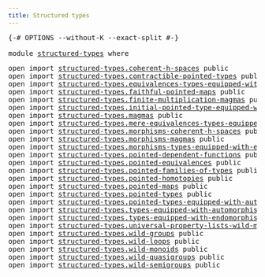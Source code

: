 ```yaml
---
title: Structured types
---
```


<pre class="Agda"><a id="42" class="Symbol">{-#</a> <a id="46" class="Keyword">OPTIONS</a> <a id="54" class="Pragma">--without-K</a> <a id="66" class="Pragma">--exact-split</a> <a id="80" class="Symbol">#-}</a>

<a id="85" class="Keyword">module</a> <a id="92" href="structured-types.html" class="Module">structured-types</a> <a id="109" class="Keyword">where</a>
</pre>
<pre class="Agda"><a id="128" class="Keyword">open</a> <a id="133" class="Keyword">import</a> <a id="140" href="structured-types.coherent-h-spaces.html" class="Module">structured-types.coherent-h-spaces</a> <a id="175" class="Keyword">public</a>
<a id="182" class="Keyword">open</a> <a id="187" class="Keyword">import</a> <a id="194" href="structured-types.contractible-pointed-types.html" class="Module">structured-types.contractible-pointed-types</a> <a id="238" class="Keyword">public</a>
<a id="245" class="Keyword">open</a> <a id="250" class="Keyword">import</a> <a id="257" href="structured-types.equivalences-types-equipped-with-endomorphisms.html" class="Module">structured-types.equivalences-types-equipped-with-endomorphisms</a> <a id="321" class="Keyword">public</a>
<a id="328" class="Keyword">open</a> <a id="333" class="Keyword">import</a> <a id="340" href="structured-types.faithful-pointed-maps.html" class="Module">structured-types.faithful-pointed-maps</a> <a id="379" class="Keyword">public</a>
<a id="386" class="Keyword">open</a> <a id="391" class="Keyword">import</a> <a id="398" href="structured-types.finite-multiplication-magmas.html" class="Module">structured-types.finite-multiplication-magmas</a> <a id="444" class="Keyword">public</a>
<a id="451" class="Keyword">open</a> <a id="456" class="Keyword">import</a> <a id="463" href="structured-types.initial-pointed-type-equipped-with-automorphism.html" class="Module">structured-types.initial-pointed-type-equipped-with-automorphism</a> <a id="528" class="Keyword">public</a>
<a id="535" class="Keyword">open</a> <a id="540" class="Keyword">import</a> <a id="547" href="structured-types.magmas.html" class="Module">structured-types.magmas</a> <a id="571" class="Keyword">public</a>
<a id="578" class="Keyword">open</a> <a id="583" class="Keyword">import</a> <a id="590" href="structured-types.mere-equivalences-types-equipped-with-endomorphisms.html" class="Module">structured-types.mere-equivalences-types-equipped-with-endomorphisms</a> <a id="659" class="Keyword">public</a>
<a id="666" class="Keyword">open</a> <a id="671" class="Keyword">import</a> <a id="678" href="structured-types.morphisms-coherent-h-spaces.html" class="Module">structured-types.morphisms-coherent-h-spaces</a> <a id="723" class="Keyword">public</a>
<a id="730" class="Keyword">open</a> <a id="735" class="Keyword">import</a> <a id="742" href="structured-types.morphisms-magmas.html" class="Module">structured-types.morphisms-magmas</a> <a id="776" class="Keyword">public</a>
<a id="783" class="Keyword">open</a> <a id="788" class="Keyword">import</a> <a id="795" href="structured-types.morphisms-types-equipped-with-endomorphisms.html" class="Module">structured-types.morphisms-types-equipped-with-endomorphisms</a> <a id="856" class="Keyword">public</a>
<a id="863" class="Keyword">open</a> <a id="868" class="Keyword">import</a> <a id="875" href="structured-types.pointed-dependent-functions.html" class="Module">structured-types.pointed-dependent-functions</a> <a id="920" class="Keyword">public</a>
<a id="927" class="Keyword">open</a> <a id="932" class="Keyword">import</a> <a id="939" href="structured-types.pointed-equivalences.html" class="Module">structured-types.pointed-equivalences</a> <a id="977" class="Keyword">public</a>
<a id="984" class="Keyword">open</a> <a id="989" class="Keyword">import</a> <a id="996" href="structured-types.pointed-families-of-types.html" class="Module">structured-types.pointed-families-of-types</a> <a id="1039" class="Keyword">public</a>
<a id="1046" class="Keyword">open</a> <a id="1051" class="Keyword">import</a> <a id="1058" href="structured-types.pointed-homotopies.html" class="Module">structured-types.pointed-homotopies</a> <a id="1094" class="Keyword">public</a>
<a id="1101" class="Keyword">open</a> <a id="1106" class="Keyword">import</a> <a id="1113" href="structured-types.pointed-maps.html" class="Module">structured-types.pointed-maps</a> <a id="1143" class="Keyword">public</a>
<a id="1150" class="Keyword">open</a> <a id="1155" class="Keyword">import</a> <a id="1162" href="structured-types.pointed-types.html" class="Module">structured-types.pointed-types</a> <a id="1193" class="Keyword">public</a>
<a id="1200" class="Keyword">open</a> <a id="1205" class="Keyword">import</a> <a id="1212" href="structured-types.pointed-types-equipped-with-automorphisms.html" class="Module">structured-types.pointed-types-equipped-with-automorphisms</a> <a id="1271" class="Keyword">public</a>
<a id="1278" class="Keyword">open</a> <a id="1283" class="Keyword">import</a> <a id="1290" href="structured-types.types-equipped-with-automorphisms.html" class="Module">structured-types.types-equipped-with-automorphisms</a> <a id="1341" class="Keyword">public</a>
<a id="1348" class="Keyword">open</a> <a id="1353" class="Keyword">import</a> <a id="1360" href="structured-types.types-equipped-with-endomorphisms.html" class="Module">structured-types.types-equipped-with-endomorphisms</a> <a id="1411" class="Keyword">public</a>
<a id="1418" class="Keyword">open</a> <a id="1423" class="Keyword">import</a> <a id="1430" href="structured-types.universal-property-lists-wild-monoids.html" class="Module">structured-types.universal-property-lists-wild-monoids</a> <a id="1485" class="Keyword">public</a>
<a id="1492" class="Keyword">open</a> <a id="1497" class="Keyword">import</a> <a id="1504" href="structured-types.wild-groups.html" class="Module">structured-types.wild-groups</a> <a id="1533" class="Keyword">public</a>
<a id="1540" class="Keyword">open</a> <a id="1545" class="Keyword">import</a> <a id="1552" href="structured-types.wild-loops.html" class="Module">structured-types.wild-loops</a> <a id="1580" class="Keyword">public</a>
<a id="1587" class="Keyword">open</a> <a id="1592" class="Keyword">import</a> <a id="1599" href="structured-types.wild-monoids.html" class="Module">structured-types.wild-monoids</a> <a id="1629" class="Keyword">public</a>
<a id="1636" class="Keyword">open</a> <a id="1641" class="Keyword">import</a> <a id="1648" href="structured-types.wild-quasigroups.html" class="Module">structured-types.wild-quasigroups</a> <a id="1682" class="Keyword">public</a>
<a id="1689" class="Keyword">open</a> <a id="1694" class="Keyword">import</a> <a id="1701" href="structured-types.wild-semigroups.html" class="Module">structured-types.wild-semigroups</a> <a id="1734" class="Keyword">public</a>
</pre>